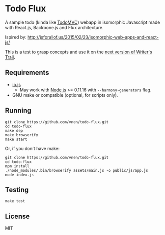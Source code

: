 # Todo Flux

A sample todo (kinda like [TodoMVC](http://todomvc.com/)) webapp in isomorphic Javascript made with React.js, Backbone.js and Flux architecture.

Ispired by: http://jsforallof.us/2015/02/23/isomorphic-web-apps-and-react-js/

This is a test to grasp concepts and use it on the [next version of Writer's Trail](https://github.com/flikore/writerstrail-mediator).

## Requirements

* [io.js](https://iojs.org)
  * May work with [Node.js](http://nodejs.org) >= 0.11.16 with `--harmony-generators` flag.
* GNU make or compatible (optional, for scripts only).

## Running

```shell
git clone https://github.com/vnen/todo-flux.git
cd todo-flux
make dep
make browserify
make start
```

Or, if you don't have make:

```shell
git clone https://github.com/vnen/todo-flux.git
cd todo-flux
npm install
./node_modules/.bin/browserify assets/main.js -o public/js/app.js
node index.js
```

## Testing

```
make test
```

## License

MIT
